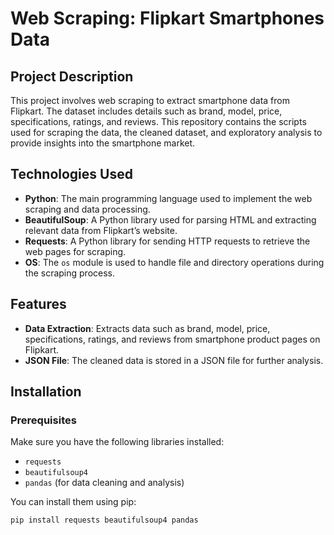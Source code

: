 # Web Scraping: Flipkart Smartphones Data

## Project Description
This project involves web scraping to extract smartphone data from Flipkart. The dataset includes details such as brand, model, price, specifications, ratings, and reviews. This repository contains the scripts used for scraping the data, the cleaned dataset, and exploratory analysis to provide insights into the smartphone market.

## Technologies Used
- **Python**: The main programming language used to implement the web scraping and data processing.
- **BeautifulSoup**: A Python library used for parsing HTML and extracting relevant data from Flipkart’s website.
- **Requests**: A Python library for sending HTTP requests to retrieve the web pages for scraping.
- **OS**: The `os` module is used to handle file and directory operations during the scraping process.

## Features
- **Data Extraction**: Extracts data such as brand, model, price, specifications, ratings, and reviews from smartphone product pages on Flipkart.
- **JSON File**: The cleaned data is stored in a JSON file for further analysis.

## Installation

### Prerequisites
Make sure you have the following libraries installed:
- `requests`
- `beautifulsoup4`
- `pandas` (for data cleaning and analysis)

You can install them using pip:
```bash
pip install requests beautifulsoup4 pandas
